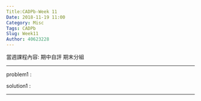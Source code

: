 ```yaml
---
Title:CADPb-Week 11
Date: 2018-11-19 11:00
Category: Misc
Tags: CADPb
Slug: Week11
Author: 40623228
---
```


當週課程內容:
期中自評
期末分組
<!-- PELICAN_END_SUMMARY -->

----
problem1 : 

solution1 : 

----





